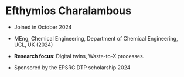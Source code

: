 # Efthymios Charalambous 

* Joined in October 2024

* MEng, Chemical Engineering, Department of Chemical Engineering, UCL, UK (2024)

* **Research focus**: Digital twins, Waste-to-X processes. 

* Sponsored by the EPSRC DTP scholarship 2024

